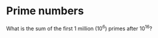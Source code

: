 # Prime numbers

What is the sum of the first 1 million (10<sup>6</sup>) primes after 10<sup>16</sup>?
